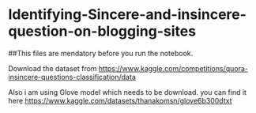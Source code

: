 # Identifying-Sincere-and-insincere-question-on-blogging-sites
 ##This files are mendatory before you run the notebook.

Download the dataset from https://www.kaggle.com/competitions/quora-insincere-questions-classification/data    



Also i am using Glove model which needs to be download. you can find it here https://www.kaggle.com/datasets/thanakomsn/glove6b300dtxt
